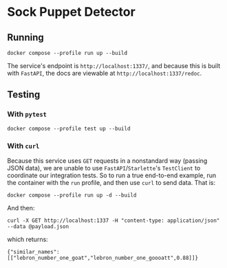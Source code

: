 # Sock Puppet Detector

## Running

`docker compose --profile run up --build`

The service's endpoint is `http://localhost:1337/`, and because this is built with `FastAPI`, the docs are viewable at `http://localhost:1337/redoc`.

## Testing

### With `pytest`

`docker compose --profile test up --build`

### With `curl`

Because this service uses `GET` requests in a nonstandard way (passing JSON data), we are unable to use `FastAPI`/`Starlette`'s `TestClient` to coordinate our integration tests. So to run a true end-to-end example, run the container with the `run` profile, and then use `curl` to send data. That is:

`docker compose --profile run up -d --build`

And then:

`curl -X GET http://localhost:1337 -H "content-type: application/json" --data @payload.json`

which returns:

`{"similar_names":[["lebron_number_one_goat","lebron_number_one_goooatt",0.88]]}`
